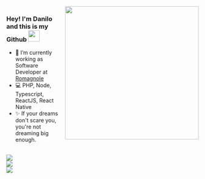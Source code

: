 <img align="right" src="https://user-images.githubusercontent.com/6164326/114714055-1e627400-9d08-11eb-98c0-cb99275c61d3.png" width="350"/>

### Hey! I'm Danilo and this is my Github <img src="https://media.giphy.com/media/hvRJCLFzcasrR4ia7z/giphy.gif" width="30px">

- 🚀 I’m currently working as Software Developer at [Romagnole](https://romagnole.com.br)
- 💻 PHP, Node, Typescript, ReactJS, React Native
- ✨ If your dreams don't scare you, you're not dreaming big enough.

</br>
<a href="https://linkedin.com/in/danilodecanini"><img src="https://img.shields.io/badge/linkedin-0077B5.svg?style=for-the-badge&logo=linkedin&logoColor=white"></a>
</br>
<a href="https://instagram.com/danilodecanini"><img src="https://img.shields.io/badge/instagram-E4405F.svg?style=for-the-badge&logo=instagram&logoColor=white"></a>
</br>
<a href="mailto:danilodecanini@gmail.com"><img src="https://img.shields.io/badge/e‑mail-D14836.svg?style=for-the-badge&logo=GMail&logoColor=white"></a>
